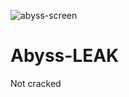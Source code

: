 ![abyss-screen](https://user-images.githubusercontent.com/62286865/123551474-815e9580-d7a4-11eb-9006-595ca12d4114.png)
# Abyss-LEAK

Not cracked
